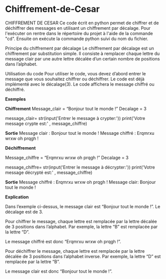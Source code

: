 # Chiffrement-de-Cesar
CHIFFREMENT DE CESAR
Ce code écrit en python permet de chiffrer et de déchiffrer des messages en utilisant un chiffrement par décalage. Pour l'exécuter on rentre dans le répertoire du projet à
l'aide de la commande "cd". Ensuite on exécute la commande python suivi du nom du fichier.

Principe du chiffrement par décalage
Le chiffrement par décalage est un chiffrement par substitution simple. Il consiste à remplacer chaque lettre du message clair par une autre lettre décalée d’un certain nombre de positions dans l’alphabet.

Utilisation du code
Pour utiliser le code, vous devez d’abord entrer le message que vous souhaitez chiffrer ou déchiffrer. Le code est déjà implémenté avec le décalage(3).
Le code affichera le message chiffré ou déchiffré.

**Exemples**

**Chiffrement**
Message_clair = “Bonjour tout le monde !”
Decalage = 3

message_clair= str(input('Entrer le message à crypter:'))
print('Votre message crypte est:' , message_chiffre) 


**Sortie**
Message clair : Bonjour tout le monde !
Message chiffré : Erqmrxu wrxw oh prqgh !

**Déchiffrement**

Message_chiffre = “Erqmrxu wrxw oh prqgh !”
Decalage = 3

message_chiffre= str(input('Entrer le message à décrypter:'))
print('Votre message décrypté est:' , message_chiffre)

**Sortie**
Message chiffré : Erqmrxu wrxw oh prqgh !
Message clair: Bonjour tout le monde !

**Explication**

Dans l’exemple ci-dessus, le message clair est “Bonjour tout le monde !”. Le décalage est de 3.

Pour chiffrer le message, chaque lettre est remplacée par la lettre décalée de 3 positions dans l’alphabet. Par exemple, la lettre “B” est remplacée par la lettre “D”.

Le message chiffré est donc “Erqmrxu wrxw oh prqgh !”.

Pour déchiffrer le message, chaque lettre est remplacée par la lettre décalée de 3 positions dans l’alphabet inverse. Par exemple, la lettre “D” est remplacée par la lettre “B”.

Le message clair est donc “Bonjour tout le monde !”.
